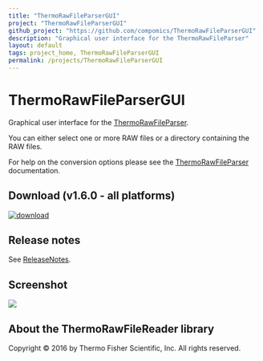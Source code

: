 ```yaml
---
title: "ThermoRawFileParserGUI"
project: "ThermoRawFileParserGUI"
github_project: "https://github.com/compomics/ThermoRawFileParserGUI"
description: "Graphical user interface for the ThermoRawFileParser"
layout: default
tags: project_home, ThermoRawFileParserGUI
permalink: /projects/ThermoRawFileParserGUI
---
```


# ThermoRawFileParserGUI
Graphical user interface for the [ThermoRawFileParser](/projects/ThermoRawFileParser).

You can either select one or more RAW files or a directory containing the RAW files.

For help on the conversion options please see the [ThermoRawFileParser](/projects/ThermoRawFileParser) documentation.

## Download (v1.6.0 - all platforms)
[![download](https://github.com/compomics/ThermoRawFileParserGUI/wiki/images/download_button.png)](http://genesis.ugent.be/maven2/no/uib/thermo-raw-file-parser-gui/ThermoRawFileParserGUI/1.6.0/ThermoRawFileParserGUI-1.6.0.zip)

## Release notes
See [ReleaseNotes](/projects/ThermoRawFileParserGUI/wiki/ReleaseNotes).

## Screenshot

![](https://github.com/compomics/ThermoRawFileParserGUI/wiki/images/ThermoRawFileParserGUI.png)

## About the ThermoRawFileReader library

Copyright © 2016 by Thermo Fisher Scientific, Inc. All rights reserved.

